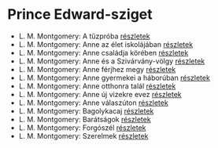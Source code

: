 # Prince Edward-sziget

- L. M. Montgomery: A tűzpróba [részletek](_details/%7Bopf.creator%7D.md#id_493)
- L. M. Montgomery: Anne az élet iskolájában [részletek](_details/%7Bopf.creator%7D.md#id_483)
- L. M. Montgomery: Anne családja körében [részletek](_details/%7Bopf.creator%7D.md#id_484)
- L. M. Montgomery: Anne és a Szivárvány-völgy [részletek](_details/%7Bopf.creator%7D.md#id_485)
- L. M. Montgomery: Anne férjhez megy [részletek](_details/%7Bopf.creator%7D.md#id_486)
- L. M. Montgomery: Anne gyermekei a háborúban [részletek](_details/%7Bopf.creator%7D.md#id_487)
- L. M. Montgomery: Anne otthonra talál [részletek](_details/%7Bopf.creator%7D.md#id_488)
- L. M. Montgomery: Anne új vizekre evez [részletek](_details/%7Bopf.creator%7D.md#id_489)
- L. M. Montgomery: Anne válaszúton [részletek](_details/%7Bopf.creator%7D.md#id_490)
- L. M. Montgomery: Bagolykacaj [részletek](_details/%7Bopf.creator%7D.md#id_495)
- L. M. Montgomery: Barátságok [részletek](_details/%7Bopf.creator%7D.md#id_494)
- L. M. Montgomery: Forgószél [részletek](_details/%7Bopf.creator%7D.md#id_496)
- L. M. Montgomery: Szerelmek [részletek](_details/%7Bopf.creator%7D.md#id_497)